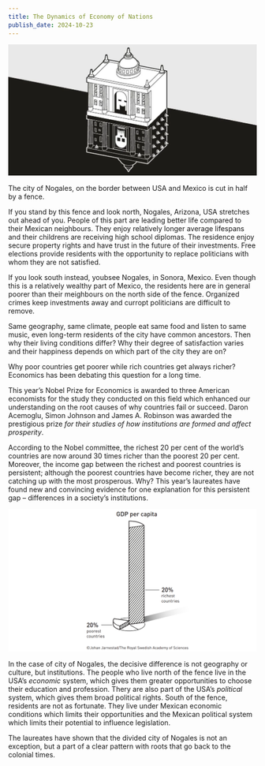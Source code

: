 ```yaml
---
title: The Dynamics of Economy of Nations
publish_date: 2024-10-23
---
```


![reflection](files/the-dynamics-of-economy-of-nations/reflection.webp)

The city of Nogales, on the border between USA and Mexico is cut in half by a fence.

If you stand by this fence and look north, Nogales, Arizona, USA stretches out ahead of you. People of this part are leading better life compared to their Mexican neighbours. They enjoy relatively longer average lifespans and their childrens are receiving high school diplomas. The residence enjoy secure property rights and have trust in the future of their investments. Free elections provide residents with the opportunity to replace politicians with whom they are not satisfied.

If you look south instead, youbsee Nogales, in Sonora, Mexico. Even though this is a relatively wealthy part of Mexico, the residents here are in general poorer than their meighbours on the north side of the fence. Organized crimes keep investments away and curropt politicians are difficult to remove.

Same geography, same climate, people eat same food and listen to same music, even long-term residents of the city have common ancestors. Then why their living conditions differ? Why their degree of satisfaction varies and their happiness depends on which part of the city they are on?

Why poor countries get poorer while rich countries get always richer? Economics has been debating this question for a long time.

This year’s Nobel Prize for Economics is awarded to three American economists for the study they conducted on this field which enhanced our understanding on the root causes of why countries fail or succeed. Daron Acemoglu, Simon Johnson and James A. Robinson was awarded the prestigious prize _for their studies of how institutions are formed and affect prosperity_.

According to the Nobel committee, the richest 20 per cent of the world’s countries are now around 30 times richer than the poorest 20 per cent. Moreover, the income gap between the richest and poorest countries is persistent; although the poorest countries have become richer, they are not catching up with the most prosperous. Why? This year’s laureates have found new and convincing evidence for one explanation for this persistent gap – differences in a society’s institutions.

![Income Gap](files/the-dynamics-of-economy-of-nations/income-gap.png)

In the case of city of Nogales, the decisive difference is not geography or culture, but institutions. The people who live north of the fence live in the USA’s _economic_ system, which gives them greater opportunities to choose their education and profession. Thery are also part of the USA’s _political_ system, which gives them broad political rights. South of the fence, residents are not as fortunate. They live under Mexican economic conditions which limits their opportunities and the Mexican political system which limits their potential to influence legislation.

The laureates have shown that the divided city of Nogales is not an exception, but a part of a clear pattern with roots that go back to the colonial times.

